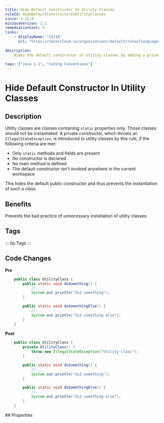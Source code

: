 ```yaml
---
title: Hide Default Constructor In Utility Classes
ruleId: HideDefaultConstructorInUtilityClasses
since: 3.11.0
minJavaVersion: 1.1
remediationCost: 5
links:
    - displayName: "S1118"
      url: "https://sonarcloud.io/organizations/default/rules?languages=java&open=java%3AS1118&q=S1118"
    
description:
    Hides the default constructor of utility classes by adding a private constructor.

tags: ["Java 1.1", "Coding Conventions"]
---
```


# Hide Default Constructor In Utility Classes

## Description

Utility classes are classes containing `static` properties only. Those classes should not be instantiated. A private constructor, which throws an `IllegalStateException`, is introduced to utility classes by this rule, if the following criteria are met:
- Only `static` methods and fields are present
- No constructor is declared
- No main method is defined
- The default constructor isn't invoked anywhere in the current workspace

This hides the default public constructor and thus prevents the instantiation of such a class.

## Benefits

Prevents the bad practice of unnecessary instatiation of utility classes.


## Tags

::: tip Tags
<TagLinks />
:::

## Code Changes

__Pre__

```java
    public class UtilityClass {
        public static void doSomething() {
            //...
            System.out.println("did something");
        }

        public static void doSomethingElse() {
            //...
            System.out.println("did something else");
        }
    }
```

__Post__

```java
    public class UtilityClass {
        private UtilityClass() {
            throw new IllegalStateException("Utility class");
        }

        public static void doSomething() {
            //...
            System.out.println("did something");
        }

        public static void doSomethingElse() {
            //...
            System.out.println("did something else");
        }
    }
```

<VersionNotice />
## Properties

<RuleProperties />

